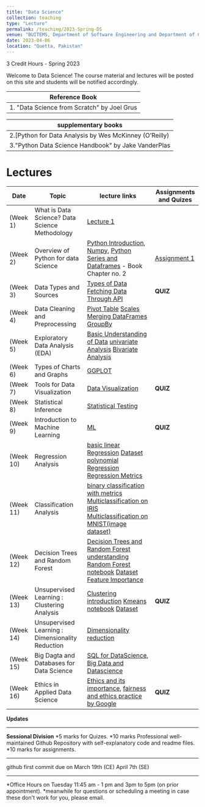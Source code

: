 ```yaml
---
title: "Data Science"
collection: teaching
type: "Lecture"
permalink: /teaching/2023-Spring-DS
venue: "BUITEMS, Department of Software Engineering and Department of Computer Engineering"
date: 2023-04-06
location: "Quetta, Pakistan"
---
```


3 Credit Hours - Spring 2023

<!---
Introduction to Data Science 
======
-->

Welcome to Data Science! 
The course material and lectures will be posted on this site and students will be notified accordingly. 






| **Reference Book** |
|----------------------|
|1. "Data Science from Scratch" by Joel Grus|

| **supplementary books** |
|----------------------|
|2.[Python for Data Analysis by Wes McKinney (O’Reilly)
|3."Python Data Science Handbook" by Jake VanderPlas

Lectures
======

| **Date**   |**Topic**  |**lecture links**|**Assignments and Quizes**|
|------------|-----------|------------------|--------------------------|
| (Week 1) | What is Data Science? Data Science Methodology | [Lecture 1](https://github.com/Saniya-Ashraf/saniya-ashraf.github.io/raw/master/IDS/What%20is%20Data%20Science.pdf)||
| (Week 2) | Overview of Python for data Science | [Python Introduction](https://github.com/Saniya-Ashraf/saniya-ashraf.github.io/raw/master/IDS/python-1.pdf), [Numpy](https://github.com/Saniya-Ashraf/saniya-ashraf.github.io/blob/master/IDS/Numpy_ed.ipynb), [Python](https://github.com/Saniya-Ashraf/saniya-ashraf.github.io/blob/master/IDS/Python.ipynb) [Series and Dataframes](https://github.com/Saniya-Ashraf/saniya-ashraf.github.io/raw/master/IDS/w3.zip) - Book Chapter no. 2 |[Assignment 1](https://github.com/Saniya-Ashraf/saniya-ashraf.github.io/blob/master/IDS/assignment1.zip)|
| (Week 3) | Data Types and Sources |[Types of Data](https://towardsdatascience.com/types-of-data-you-need-to-know-as-a-data-scientist-8f432154b5a5) [Fetching Data Through API](https://github.com/Saniya-Ashraf/100-days-of-machine-learning/tree/main/day17-api-to-dataframe)|**QUIZ** |
| (Week 4) | Data Cleaning and Preprocessing |[Pivot Table](https://github.com/Saniya-Ashraf/saniya-ashraf.github.io/blob/master/IDS/PivotTable_ed.ipynb) [Scales](https://github.com/Saniya-Ashraf/saniya-ashraf.github.io/blob/master/IDS/Scales.ipynb) [Merging DataFrames](https://github.com/Saniya-Ashraf/saniya-ashraf.github.io/blob/master/IDS/MergingDataFrame_ed.ipynb) [GroupBy](https://github.com/Saniya-Ashraf/saniya-ashraf.github.io/blob/master/IDS/GroupBy_ed.ipynb)|
| (Week 5) | Exploratory Data Analysis (EDA) |[Basic Understanding of Data](https://github.com/Saniya-Ashraf/saniya-ashraf.github.io/blob/master/IDS/basicUnderstanding.ipynb) [univariate Analysis](https://github.com/Saniya-Ashraf/saniya-ashraf.github.io/blob/master/IDS/univariate.ipynb) [Bivariate Analysis](https://github.com/Saniya-Ashraf/saniya-ashraf.github.io/blob/master/IDS/Bivariate.ipynb)| 
| (Week 6) | Types of Charts and Graphs |[GGPLOT](http://hwheeler01.github.io/comp150/ggplot/ggplot_tutorial.html)|
| (Week 7) | Tools for Data Visualization|[Data Visualization](https://towardsdatascience.com/data-science-with-python-intro-to-data-visualization-and-matplotlib-5f799b7c6d82)|**QUIZ**
| (Week 8) | Statistical Inference |[Statistical Testing](https://github.com/Saniya-Ashraf/saniya-ashraf.github.io/blob/master/IDS/statistical%20testing.zip)|
| (Week 9) | Introduction to Machine Learning |[ML](https://developers.google.com/machine-learning/intro-to-ml)|**QUIZ**
| (Week 10) | Regression Analysis|[basic linear Regression](https://github.com/Saniya-Ashraf/100-days-of-machine-learning/blob/main/day48-simple-linear-regression/Untitled1.ipynb) [Dataset](https://github.com/Saniya-Ashraf/100-days-of-machine-learning/blob/main/day48-simple-linear-regression/placement.csv) [polynomial Regression](https://github.com/Saniya-Ashraf/100-days-of-machine-learning/blob/main/day53-polynomial-regression/polynomial-regression.ipynb) [Regression Metrics](https://github.com/Saniya-Ashraf/100-days-of-machine-learning/blob/main/day49-regression-metrics/Untitled.ipynb)|
| (Week 11) | Classification Analysis|[binary classification with metrics](https://github.com/Saniya-Ashraf/100-days-of-machine-learning/blob/main/day59-classification-metrics/classification-metrics-binary.ipynb) [Multiclassification on IRIS](https://github.com/Saniya-Ashraf/100-days-of-machine-learning/blob/main/day59-classification-metrics/classification-metrics-multi-iris1.ipynb) [Multiclassification on MNIST(image dataset)](https://github.com/Saniya-Ashraf/100-days-of-machine-learning/blob/main/day59-classification-metrics/classification-metrics-multi-mnist1.ipynb)|
| (Week 12) | Decision Trees and Random Forest |[Decision Trees and Random Forest understanding](https://developers.google.com/machine-learning/decision-forests) [Random Forest notebook](https://github.com/Saniya-Ashraf/100-days-of-machine-learning/blob/main/day65-random-forest/random_forest_demo.ipynb) [Dataset](https://github.com/Saniya-Ashraf/100-days-of-machine-learning/blob/main/day65-random-forest/heart.csv) [Feature Importance](https://github.com/Saniya-Ashraf/100-days-of-machine-learning/blob/main/day65-random-forest/feature-importance-in-sklearn.ipynb)|
| (Week 13) | Unsupervised Learning : Clustering Analysis |[Clustering introduction](https://towardsdatascience.com/k-means-clustering-algorithm-applications-evaluation-methods-and-drawbacks-aa03e644b48a) [Kmeans notebook](https://github.com/Saniya-Ashraf/100-days-of-machine-learning/blob/main/kmeans/kmeans-clustering-demo.ipynb) [Dataset](https://github.com/Saniya-Ashraf/100-days-of-machine-learning/blob/main/kmeans/student_clustering.csv)|**QUIZ**
| (Week 14) | Unsupervised Learning : Dimensionality Reduction|[Dimensionality reduction](https://machinelearningmastery.com/dimensionality-reduction-for-machine-learning/)|
| (Week 15) |Big Dagta and Databases for Data Science|[SQL for DataScience](https://www.coursera.org/learn/sql-for-data-science), [Big Data and Datascience](https://www.kdnuggets.com/2016/11/big-data-data-science-explained.html)|
| (Week 16) | Ethics in Applied Data Science|[Ethics and its importance](https://towardsdatascience.com/the-ethics-of-data-science-55bcba9b4ecb), [fairness and ethics practice by Google](https://developers.google.com/machine-learning/practica/fairness-indicators)| **QUIZ**

**Updates**

_____________________________________________________________________________________________________________
**Sessional Division**
*5 marks for Quizes.
*10 marks Professional well-maintained Github Repository with self-explanatory code and readme files.
*10 marks for assignments. 

_____________________________________________________________________________________________________________
github first commit due on March 19th (CE) April 7th (SE)

_____________________________________________________________________________________________________________
*Office Hours on Tuesday 11:45 am - 1 pm and 3pm to 5pm (on prior appointment).
*meanwhile for questions or scheduling a meeting in case these don't work for you, please email.

